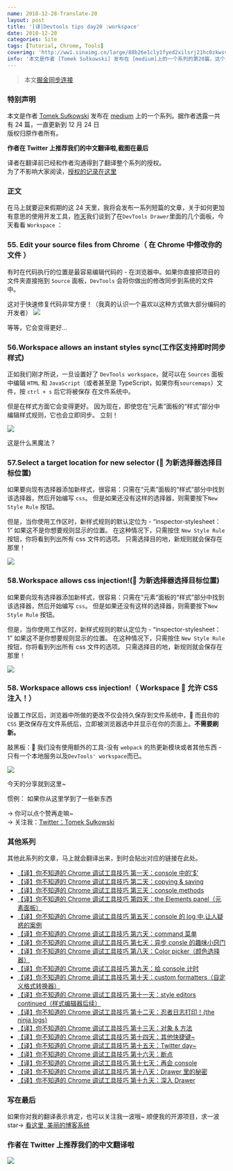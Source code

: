 ```yaml
---
name: 2018-12-28-Translate-20
layout: post
title: '[译]Devtools tips day20 :workspace'
date: 2018-12-20
categories: Site
tags: [Tutorial, Chrome, Tools]
coverimg: 'http://ww1.sinaimg.cn/large/88b26e1cly1fyed2xilsrj21hc0zkwsv.jpg'
info: '本文是作者 [Tomek Sułkowski] 发布在 [medium]上的一个系列的第20篇，这个系列一共有24篇'
---
```


> 本文[掘金同步连接](https://juejin.im/post/5c1b4df45188255e9b61fde5)

### 特别声明

本文是作者 [Tomek Sułkowski](https://twitter.com/sulco) 发布在 [medium](https://medium.com/@tomsu) 上的一个系列。据作者透露一共有 24 篇，一直更新到 12 月 24 日<br>
版权归原作者所有。<br>

**作者在 Twitter 上推荐我们的中文翻译啦,截图在最后**<br>

译者在翻译前已经和作者沟通得到了翻译整个系列的授权。<br>
为了不影响大家阅读，[授权的记录在这里](https://juejin.im/post/5c09a80151882521c81168a2)<br>

### 正文

在马上就要迎来假期的这 24 天里，我将会发布一系列短篇的文章，关于如何更加有意思的使用开发工具，[昨天](https://juejin.im/post/5c1b3cece51d452d1871ae37)我们谈到了在`DevTools Drawer`里面的几个面板，今天看看 `Workspace` ：

### 55. Edit your source files from Chrome（ 在 Chrome 中修改你的文件 ）

有时在代码执行的位置是最容易编辑代码的 - 在浏览器中。如果你直接把项目的文件夹直接拖到 `Source` 面板，`DevTools` 会将你做出的修改同步到系统的文件中。

这对于快速修复代码非常方便！（我真的认识一个喜欢以这种方式做大部分编码的开发者）
![](https://cdn-images-1.medium.com/max/2000/1*UcD4jP-C9sNpEtujV5VWow.gif)

等等，它会变得更好...

### 56.Workspace allows an instant styles sync(工作区支持即时同步样式)

正如我们刚才所说，一旦设置好了 `DevTools workspace`，就可以在 `Sources` 面板中编辑 `HTML` 和 `JavaScript`（或者甚至是 TypeScript，如果你有`sourcemaps`）文件，按 `ctrl + s` 后它将被保存 在文件系统中。

但是在样式方面它会变得更好。 因为现在，即使您在“元素”面板的“样式”部分中编辑样式规则，它也会立即同步。
立刻！

![](https://cdn-images-1.medium.com/max/2000/1*_4H3uc5Uurmb3n8CmFxHkA.gif)

这是什么黑魔法？

### 57.Select a target location for new selector ( 为新选择器选择目标位置)

如果要向现有选择器添加新样式，很容易：只需在“元素”面板的“样式”部分中找到该选择器，然后开始编写 `css`。 但是如果还没有这样的选择器，则需要按下`New Style Rule` 按钮。

但是，当你使用工作区时，新样式规则的默认定位为 - “inspector-stylesheet：1” 如果这不是你想要规则显示的位置。 在这种情况下，只需按住 `New Style Rule` 按钮，你将看到列出所有 css 文件的选项。 只需选择目的地，新规则就会保存在那里！

![](https://user-gold-cdn.xitu.io/2018/12/28/167f3538987666fb?w=600&h=676&f=gif&s=1294087)

### 58.Workspace allows css injection!( 为新选择器选择目标位置)

如果要向现有选择器添加新样式，很容易：只需在“元素”面板的“样式”部分中找到该选择器，然后开始编写 `css`。 但是如果还没有这样的选择器，则需要按下`New Style Rule` 按钮。

但是，当你使用工作区时，新样式规则的默认定位为 - “inspector-stylesheet：1” 如果这不是你想要规则显示的位置。 在这种情况下，只需按住 `New Style Rule` 按钮，你将看到列出所有 css 文件的选项。 只需选择目的地，新规则就会保存在那里！

![](https://user-gold-cdn.xitu.io/2018/12/28/167f3538987666fb?w=600&h=676&f=gif&s=1294087)

### 58. Workspace allows css injection!（ Workspace  允许 CSS 注入！）

设置工作区后，浏览器中所做的更改不仅会持久保存到文件系统中， 而且你的`CSS` 更改保存在文件系统后，立即被浏览器选中并显示在你的页面上。**不需要刷新。**

敲黑板： 我们没有使用额外的工具-没有 `webpack` 的热更新模块或者其他东西 - 只有一个本地服务以及`DevTools' workspace`而已。

![](https://cdn-images-1.medium.com/max/2000/1*bCKcRdpMyjpuy0Fx9BhdzQ.gif)

今天的分享就到这里~

惯例： 如果你从这里学到了一些新东西

→ 你可以点个赞再走嘛~<br>
→ 关注我：[Twitter：Tomek Sułkowski](https://twitter.com/sulco)

### 其他系列

其他此系列的文章，马上就会翻译出来，到时会贴出对应的链接在此处。

- [【译】你不知道的 Chrome 调试工具技巧 第一天：console 中的'\$'](https://juejin.im/post/5c09a80151882521c81168a2)
- [【译】你不知道的 Chrome 调试工具技巧 第二天：copying & saving](https://juejin.im/post/5c0a0d5ff265da61117a1c75)
- [【译】你不知道的 Chrome 调试工具技巧 第三天：console methods](https://juejin.im/post/5c0a8ce6f265da6141716329)
- [【译】你不知道的 Chrome 调试工具技巧 第四天：the Elements panel（元素面板）](https://juejin.im/post/5c0d2d85f265da612061a62f)
- [【译】你不知道的 Chrome 调试工具技巧 第五天：console 的 log 中,让人疑惑的案例](https://juejin.im/post/5c0edc31f265da611c26d08a)
- [【译】你不知道的 Chrome 调试工具技巧 第六天：command 菜单](https://juejin.im/post/5c0ee12551882545e24ef291)
- [【译】你不知道的 Chrome 调试工具技巧 第七天：异步 consle 的趣味小窍门](https://juejin.im/post/5c0fdfc46fb9a049b13e0d82)
- [【译】你不知道的 Chrome 调试工具技巧 第八天：Color picker（颜色选择器）](https://juejin.im/post/5c10d9d1f265da6118019028)
- [【译】你不知道的 Chrome 调试工具技巧 第九天：给 console 计时](https://juejin.im/post/5c11809ef265da61141c76f1)
- [【译】你不知道的 Chrome 调试工具技巧 第十天：custom formatters（自定义格式转换器）](https://juejin.im/post/5c1365a9e51d452f8e6034cb)
- [【译】你不知道的 Chrome 调试工具技巧 第十一天：style editors continued（样式编辑器后续）](https://juejin.im/post/5c137ac3f265da617974b675)
- [【译】你不知道的 Chrome 调试工具技巧 第十二天：忍者日志打印！(the ninja logs)](https://juejin.im/post/5c16d943518825566d2365f3)
- [【译】你不知道的 Chrome 调试工具技巧 第十三天：对象 & 方法](https://juejin.im/post/5c18b2d66fb9a049d235fc82)
- [【译】你不知道的 Chrome 调试工具技巧 第十四天：其他快捷键~](https://juejin.im/post/5c18b375f265da614e2c02e1)
- [【译】你不知道的 Chrome 调试工具技巧 第十五天：Twitter day~](https://juejin.im/post/5c1b09f9f265da616f6feb9e)
- [【译】你不知道的 Chrome 调试工具技巧 第十六天：断点](https://juejin.im/post/5c1b16556fb9a049ff4e14dd)
- [【译】你不知道的 Chrome 调试工具技巧 第十七天：再会 console](https://juejin.im/post/5c1b3393e51d45482717a2b7)
- [【译】你不知道的 Chrome 调试工具技巧 第十八天：Drawer 里的秘密](https://juejin.im/post/5c1b3cece51d452d1871ae37)
- [【译】你不知道的 Chrome 调试工具技巧 第十九天：深入 Drawer ](https://juejin.im/post/5c1b4df45188255e9b61fde5)

### 写在最后

如果你对我的翻译表示肯定，也可以关注我一波哦~
顺便我的开源项目，求一波 star→ [看这里, 美丽的博客系统](https://github.com/DendiSe7enGitHub/vue-blog-generater)

### 作者在 Twitter 上推荐我们的中文翻译啦

![](https://user-gold-cdn.xitu.io/2018/12/13/167a5ae8a72ac531?imageView2/2/w/800/q/100)
